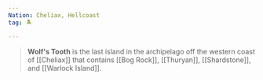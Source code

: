 ```yaml
---
Nation: Cheliax, Hellcoast
tag: 🏝️

---
```


> **Wolf's Tooth** is the last island in the archipelago off the western coast of [[Cheliax]] that contains [[Bog Rock]], [[Thuryan]], [[Shardstone]], and [[Warlock Island]].








